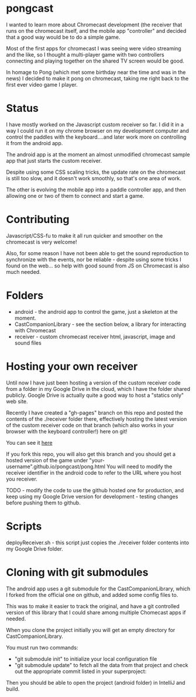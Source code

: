 pongcast
======

I wanted to learn more about Chromecast development (the receiver that runs on the chromecast itself, 
and the mobile app "controller" and decided that a good way would be to do a simple game. 

Most of the first apps for chromecast I was seeing were video streaming and the like, 
so I thought a multi-player game with two controllers connecting and playing together on the shared
TV screen would be good.

In homage to Pong (which met some birthday near the time and was in the news) I decided to make it pong on chromecast,
taking me right back to the first ever video game I player.

Status
======
I have mostly worked on the Javascript custom receiver so far. I did it in a way I could run it on my chrome browser
on my development computer and control the paddles with the keyboard....and later work more on controlling it from
the android app.

The android app is at the moment an almost unmodified chromecast sample app that just starts the custom receiver.

Despite using some CSS scaling tricks, the update rate on the chromecast is still too slow, and it doesn't work smoothly, 
so that's one area of work.

The other is evolving the mobile app into a paddle controller app, and then allowing one or two of them to connect 
and start a game.

Contributing
======
Javascript/CSS-fu to make it all run quicker and smoother on the chromecast is very welcome!

Also, for some reason I have not been able to get the sound reproduction to synchronize with the events, nor be
reliable - despite using some tricks I found on the web... so help with good sound from JS on Chromecast is also
much needed.

Folders
======
* android - the android app to control the game, just a skeleton at the moment.
* CastCompanionLibrary - see the section below, a library for interacting with Chromecast
* receiver - custom chromecast receiver html, javascript, image and sound files

Hosting your own receiver
=====
Until now I have just been hosting a version of the custom receiver code from a folder in my Google Drive in the cloud, which I have the folder shared publicly. Google Drive is actually quite a good way to host a "statics only" web site.

Recently I have created a "gh-pages" branch on this repo and posted the contents of the ./receiver folder there, effectively hosting the latest version of the custom receiver code on that branch (which also works in your browser with the keyboard controller!) here on git! 

You can see it [here](http://andrewdavidmackenzie.github.io/pongcast/pong.html)

If you fork this repo, you will also get this branch and you should get a hosted version of the game under "your-username".github.io/pongcast/pong.html
You will need to modify the receiver identifier in the android code to refer to the URL where you host you receiver.

TODO - modify the code to use the github hosted one for production, and keep using my Google Drive version for development - testing changes before pushing them to github.

Scripts
======
deployReceiver.sh - this script just copies the ./receiver folder contents into my Google Drive folder.

Cloning with git submodules
======
The android app uses a git submodule for the CastCompanionLibrary, which I forked from the official one on github,
and added some config files to.

This was to make it easier to track the original, and have a git controlled version of this library that I could
share among multiple Chomecast apps if needed.

When you clone the project initially you will get an empty directory for CastCompanionLibrary.

You must run two commands:
- "git submodule init" to initialize your local configuration file
- "git submodule update" to fetch all the data from that project and check out the appropriate commit listed in your superproject:

Then you should be able to open the project (android folder) in IntelliJ and build.
